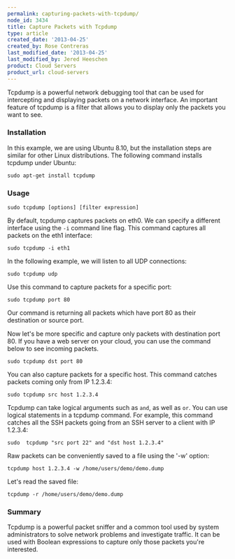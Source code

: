 ```yaml
---
permalink: capturing-packets-with-tcpdump/
node_id: 3434
title: Capture Packets with Tcpdump
type: article
created_date: '2013-04-25'
created_by: Rose Contreras
last_modified_date: '2013-04-25'
last_modified_by: Jered Heeschen
product: Cloud Servers
product_url: cloud-servers
---
```


Tcpdump is a powerful network debugging tool that can be used for
intercepting and displaying packets on a network interface. An important
feature of tcpdump is a filter that allows you to display only the
packets you want to see.

### Installation

In this example, we are using Ubuntu 8.10, but the installation
steps are similar for other Linux distributions. The following command
installs tcpdump under Ubuntu:

    sudo apt-get install tcpdump

### Usage

    sudo tcpdump [options] [filter expression]

By default, tcpdump captures packets on eth0. We can specify a
different interface using the `-i` command line flag. This command 
captures all packets on the eth1 interface:

    sudo tcpdump -i eth1

In the following example, we will listen to all UDP connections:

    sudo tcpdump udp

Use this command to capture packets for a specific port:

    sudo tcpdump port 80

Our command is returning all packets which have port 80 as their
destination or source port.

Now let's be more specific and capture only packets with destination
port 80. If you have a web server on your cloud, you can use the
command below to see incoming packets.

    sudo tcpdump dst port 80

You can also capture packets for a specific host. This command 
catches packets coming only from IP 1.2.3.4:

    sudo tcpdump src host 1.2.3.4

Tcpdump can take logical arguments such as `and`, as well as `or`. You
can use logical statements in a tcpdump command. For example, this command catches
all the SSH packets going from an SSH server to a client with IP
1.2.3.4:

    sudo  tcpdump "src port 22" and "dst host 1.2.3.4"

Raw packets can be conveniently saved to a file using the '-w' option:

    tcpdump host 1.2.3.4 -w /home/users/demo/demo.dump

Let's read the saved file:

    tcpdump -r /home/users/demo/demo.dump

### Summary

Tcpdump is a powerful packet sniffer and a common tool used by system
administrators to solve network problems and investigate traffic. It can
be used with Boolean expressions to capture only those packets you're
interested.
